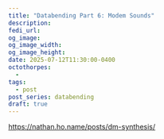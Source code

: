 ```yaml
---
title: "Databending Part 6: Modem Sounds"
description: 
fedi_url: 
og_image: 
og_image_width: 
og_image_height: 
date: 2025-07-12T11:30:00-0400
octothorpes:
  - 
tags:
  - post
post_series: databending
draft: true
---
```


<link rel="stylesheet" type="text/css" href="/styles/notes-photos.css">

<link rel="stylesheet" type="text/css" href="/styles/code/prism-dracula.css" />
<link rel="stylesheet" type="text/css" href="/styles/code/code-tweaks.css" />

https://nathan.ho.name/posts/dm-synthesis/